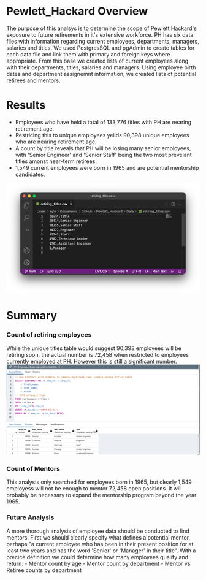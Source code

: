 # Pewlett_Hackard Overview

The purpose of this analsys is to determine the scope of Pewlett Hackard's exposure to future retirements in it's extensive workforce.  PH has six data files with information regarding current employees, departments, managers, salaries and titles.  We used PostgresSQL and pgAdmin to create tables for each data file and link them with primary and foreign keys where appropriate.  From this base we created lists of current employees along with their departments, titles, salaries and managers.  Using employee birth dates and department assignemnt information, we created lists of potential retirees and mentors.
 
# Results

- Employees who have held a total of 133,776 titles with PH are nearing retirement age.
- Restricing this to unique employees yeilds 90,398 unique employees who are nearing retirement age.
- A count by title reveals that PH will be losing many senior employees, with 'Senior Engineer' and 'Senior Staff' being the two most prevelant titles amonst near-term retirees.
- 1,549 current employees were born in 1965 and are potential mentorship candidates.

![Title Count](/Resources/retiring_titles.png)<br>
# Summary

### Count of retiring employees
While the unique titles table would suggest 90,398 employees will be retiring soon, the actual number is 72,458 when restricted to employees currently employed at PH.  However this is still a significant number.  
![Current Silvers](/Resources/Unique_and_current.png)<br>

### Count of Mentors
This analysis only searched for employees born in 1965, but clearly 1,549 employess will not be enough to mentor 72,458 open positions.  It will probably be necessary to expand the mentorship program beyond the year 1965.

### Future Analysis
A more thorough analysis of employee data should be conducted to find mentors.  First we should clearly specify what defines a potential mentor, perhaps "a current employee who has been in their present position for at least two years and has the word 'Senior' or 'Manager' in their title".  With a precice definition we could determine how many employees qualify and return:
     - Mentor count by age
     - Mentor count by department
     - Mentor vs Retiree counts by department
